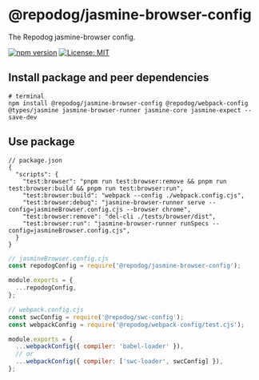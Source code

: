 # @repodog/jasmine-browser-config

The Repodog jasmine-browser config.

[![npm version](https://badge.fury.io/js/%40repodog%2Fjasmine-browser-config.svg)](https://badge.fury.io/js/%40repodog%2Fjasmine-browser-config)
[![License: MIT](https://img.shields.io/badge/License-MIT-yellow.svg)](LICENSE)

## Install package and peer dependencies

```shell
# terminal
npm install @repodog/jasmine-browser-config @repodog/webpack-config @types/jasmine jasmine-browser-runner jasmine-core jasmine-expect --save-dev
```

## Use package

```jsonc
// package.json
{
  "scripts": {
    "test:browser": "pnpm run test:browser:remove && pnpm run test:browser:build && pnpm run test:browser:run",
    "test:browser:build": "webpack --config ./webpack.config.cjs",
    "test:browser:debug": "jasmine-browser-runner serve --config=jasmineBrowser.config.cjs --browser chrome",
    "test:browser:remove": "del-cli ./tests/browser/dist",
    "test:browser:run": "jasmine-browser-runner runSpecs --config=jasmineBrowser.config.cjs",
  }
}
```

```javascript
// jasmineBrowser.config.cjs
const repodogConfig = require('@repodog/jasmine-browser-config');

module.exports = {
  ...repodogConfig,
};
```

```javascript
// webpack.config.cjs
const swcConfig = require('@repodog/swc-config');
const webpackConfig = require('@repodog/webpack-config/test.cjs');

module.exports = {
  ...webpackConfig({ compiler: 'babel-loader' }),
  // or
  ...webpackConfig({ compiler: ['swc-loader', swcConfig] }),
};
```
